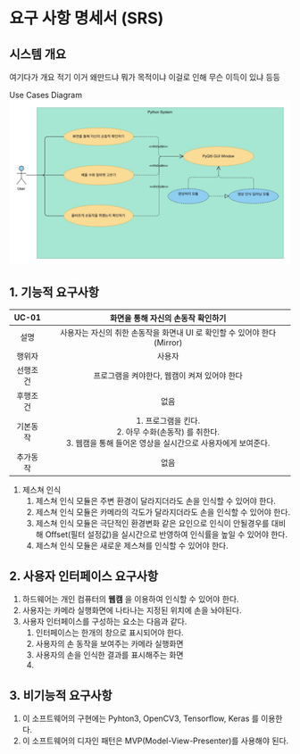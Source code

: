 # 요구 사항 명세서 (SRS)

## 시스템 개요

여기다가 개요 적기 
이거 왜만드냐 뭐가 목적이냐 이걸로 인해 무슨 이득이 있냐 등등

Use Cases Diagram
![](images/usecasediagram.jpg)

## 1. 기능적 요구사항

| UC-01 | 화면을 통해 자신의 손동작 확인하기 | 
|:-------:|:------:|
|   설명     |   사용자는 자신의 취한 손동작을 화면내 UI 로 확인할 수 있어야 한다 (Mirror)  |
|   행위자    |   사용자   |
|   선행조건  |   프로그램을 켜야한다, 웹캠이 켜져 있어야 한다    |
|   후행조건  |   없음    |
|   기본동작  |   1. 프로그램을 킨다. <br>2. 아무 수화(손동작) 를 취한다. <br> 3. 웹캠을 통해 들어온 영상을 실시간으로 사용자에게 보여준다.    |
|   추가동작  |     없음    |



1. 제스쳐 인식
    1. 제스쳐 인식 모듈은 주변 환경이 달라지더라도 손을 인식할 수 있어야 한다.
    1. 제스쳐 인식 모듈은 카메라의 각도가 달라지더라도 손을 인식할 수 있어야 한다.
    1. 제스쳐 인식 모듈은 극단적인 환경변화 같은 요인으로 인식이 안될경우를 대비해 Offset(필터 설정값)을 실시간으로 반영하여 인식률을 높일 수 있어야 한다.
    1. 제스쳐 인식 모듈은 새로운 제스쳐를 인식할 수 있어야 한다.
    
## 2. 사용자 인터페이스 요구사항

1. 하드웨어는 개인 컴퓨터의 **웹캠** 을 이용하여 인식할 수 있어야 한다.
1. 사용자는 카메라 실행화면에 나타나는 지정된 위치에 손을 놔야된다.
1. 사용자 인터페이스를 구성하는 요소는 다음과 같다.
    1. 인터페이스는 한개의 창으로 표시되어야 한다.
    2. 사용자의 손 동작을 보여주는 카메라 실행화면
    3. 사용자의 손을 인식한 결과를 표시해주는 화면
    4. 
## 3. 비기능적 요구사항

1. 이 소프트웨어의 구현에는 Pyhton3, OpenCV3, Tensorflow, Keras 를 이용한다.
2. 이 소프트웨어의 디자인 패턴은 MVP(Model-View-Presenter)를 사용해야 된다.
